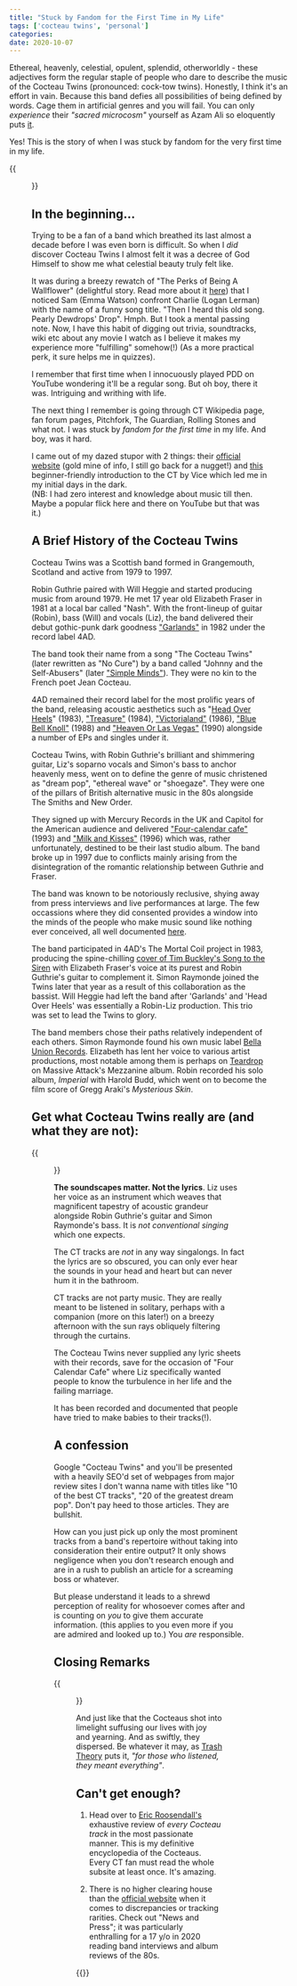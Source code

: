 ```yaml
---
title: "Stuck by Fandom for the First Time in My Life"
tags: ['cocteau twins', 'personal']
categories: 
date: 2020-10-07
---
```




Ethereal, heavenly, celestial, opulent, splendid, otherworldly - these adjectives form the regular staple of people who dare to describe the music of the Cocteau Twins (pronounced: cock-tow twins). Honestly, I think it's an effort in vain. Because this band defies all possibilities of being defined by words. Cage them in artificial genres and you will fail. You can only _experience_ their _"sacred microcosm"_ yourself as Azam Ali so eloquently puts [it][azamali]. 

Yes! This is the story of when I was stuck by fandom for the very first time in my life.

{{<figure src="/img/CT-New-2U-1982.jpg" caption="Early days. Robin Guthrie and Elizabeth Fraser seen here with Will Heggie. Source: official site" width="400px" height="600px">}}


## In the beginning... 

Trying to be a fan of a band which breathed its last almost a decade before I was even born is difficult. So when I _did_ discover Cocteau Twins I almost felt it was a decree of God Himself to show me what celestial beauty truly felt like.  

It was during a breezy rewatch of "The Perks of Being A Wallflower" (delightful story. Read more about it [here][perks]) that I noticed Sam (Emma Watson) confront Charlie (Logan Lerman) with the name of a funny song title. "Then I heard this old song. Pearly Dewdrops' Drop". Hmph. But I took a mental passing note. Now, I have this habit of digging out trivia, soundtracks, wiki etc about any movie I watch as I believe it makes my experience more "fulfilling" somehow(!) (As a more practical perk, it sure helps me in quizzes).  

I remember that first time when I innocuously played PDD on YouTube wondering it'll be a regular song. But oh boy, there it was. Intriguing and writhing with life.   

The next thing I remember is going through CT Wikipedia page, fan forum pages, Pitchfork, The Guardian, Rolling Stones and what not. I was stuck by _fandom for the first time_ in my life. And boy, was it hard.

I came out of my dazed stupor with 2 things: their [official website][officialwebsite] (gold mine of info, I still go back for a nugget!) and [this][vice]  beginner-friendly introduction to the CT by Vice which led me in my initial days in the dark.   
(NB: I had zero interest and knowledge about music till then. Maybe a popular flick here and there on YouTube but that was it.)  


## A Brief History of the Cocteau Twins 

Cocteau Twins was a Scottish band formed in Grangemouth, Scotland and active from 1979 to 1997.    

Robin Guthrie paired with Will Heggie and started producing music from around 1979. He met 17 year old Elizabeth Fraser in 1981 at a local bar called "Nash". With the front-lineup of guitar (Robin), bass (Will) and vocals (Liz), the band delivered their debut gothic-punk dark goodness ["Garlands"][garlands] in 1982 under the record label 4AD.    

<!-- Include that joke about chickens. -->

<!-- Motivation for name CT.   -->
The band took their name from a song "The Cocteau Twins" (later rewritten as "No Cure") by a band called "Johnny and the Self-Abusers" (later ["Simple Minds"][simpleminds]). They were no kin to the French poet Jean Cocteau.  

<!-- List of releases.    -->
4AD remained their record label for the most prolific years of the band, releasing acoustic aesthetics such as "[Head Over Heels][hoh]" (1983), ["Treasure"][treasure] (1984), ["Victorialand"][victorialand] (1986), ["Blue Bell Knoll"][bbk] (1988) and ["Heaven Or Las Vegas"][holv] (1990) alongside a number of EPs and singles under it.  

Cocteau Twins, with Robin Guthrie's brilliant and shimmering guitar, Liz's soparno vocals and Simon's bass to anchor heavenly mess, went on to define the genre of music christened as "dream pop", "ethereal wave" or "shoegaze". They were one of the pillars of British alternative music in the 80s alongside The Smiths and New Order.  

They signed up with Mercury Records in the UK and Capitol for the American audience and delivered ["Four-calendar cafe"][4calendarcafe] (1993) and ["Milk and Kisses"][milkandkisses] (1996) which was, rather unfortunately, destined to be their last studio album. The band broke up in 1997 due to conflicts mainly arising from the disintegration of the romantic relationship between Guthrie and Fraser. 

<!-- Notoriously reclusive.   -->
The band was known to be notoriously reclusive, shying away from press interviews and live performances at large. The few occassions where they did consented provides a window into the minds of the people who make music sound like nothing ever conceived, all well documented [here][officialwebsitepressandnews].  
  
<!-- Fruitopia    -->
<!-- Harold budd and Jeff Buckley    -->
The band participated in 4AD's The Mortal Coil project in 1983, producing the spine-chilling [cover of Tim Buckley's Song to the Siren][songtothesiren] with Elizabeth Fraser's voice at its purest and Robin Guthrie's guitar to complement it. Simon Raymonde joined the Twins later that year as a result of this collaboration as the bassist. Will Heggie had left the band after 'Garlands' and 'Head Over Heels' was essentially a Robin-Liz production. This trio was set to lead the Twins to glory.   


<!-- Reason for disbandment.    -->

<!-- Bella union and into the future   -->
The band members chose their paths relatively independent of each others. Simon Raymonde found his own music label [Bella Union Records][bella]. Elizabeth has lent her voice to various artist productions, most notable among them is perhaps on [Teardrop][teardrop] on Massive Attack's Mezzanine album. Robin recorded his solo album, _Imperial_ with Harold Budd, which went on to become the film score of Gregg Araki's _Mysterious Skin_.  
 
## Get what Cocteau Twins really are (and what they are not):

{{<figure src="/img/CT-1983.jpg" caption="(l-r): Robin Guthrie, Simon Raymonde and Elizabeth Fraser, pictured in 1983, a year before their signature album, Treasure. Source: Google Images">}}


**The soundscapes matter. Not the lyrics**. Liz uses her voice as an instrument which weaves that magnificent tapestry of acoustic grandeur alongside Robin Guthrie's guitar and Simon Raymonde's bass. It is _not conventional singing_ which one expects.

The CT tracks are _not_ in any way singalongs. In fact the lyrics are so obscured, you can only ever hear the sounds in your head and heart but can never hum it in the bathroom. 

CT tracks are not party music. They are really meant to be listened in solitary, perhaps with a companion (more on this later!) on a breezy afternoon with the sun rays obliquely filtering through the curtains.

The Cocteau Twins never supplied any lyric sheets with their records, save for the occasion of "Four Calendar Cafe" where Liz specifically wanted people to know the turbulence in her life and the failing marriage.
 
It has been recorded and documented that people have tried to make babies  to their tracks(!).

## A confession  

Google "Cocteau Twins" and you'll be presented with a heavily SEO'd set of webpages from major review sites I don't wanna name with titles like "10 of the best CT tracks", "20 of the greatest dream pop". Don't pay heed to those articles. They are bullshit.   

How can you just pick up only the most prominent tracks from a band's repertoire without taking into consideration their entire output? It only shows negligence when you don't research enough and are in a rush to publish an article for a screaming boss or whatever.  

But please understand it leads to a shrewd perception of reality for whosoever comes after and is counting on _you_ to give them accurate information. (this applies to you even more if you are admired and looked up to.) You _are_ responsible.     


## Closing Remarks   

{{<figure src="/img/Melody-Maker-Treasure-Review.jpg" caption="Steven Sutherland's daring review of Treasure, 1984. Notice the last sentence. Source: official site" width="400px" height="600px">}}

And just like that the Cocteaus shot into limelight suffusing our lives with joy and yearning. And as swiftly, they dispersed. Be whatever it may, as [Trash Theory][tt] puts it, _"for those who listened, they meant everything"_.

 
<!-- References:   -->

## Can't get enough?   

1. Head over to [Eric Roosendall's][ericr] exhaustive review of _every Cocteau track_ in the most passionate manner. This is my definitive encyclopedia of the Cocteaus. Every CT fan must read the whole subsite at least once. It's amazing.     

2. There is no higher clearing house than the [official website][officialwebsite] when it comes to discrepancies or tracking rarities. Check out "News and Press"; it was particularly enthralling for a 17 y/o in 2020 reading band interviews and album reviews of the 80s.    
    
{{<card>}}

[perks]: /
[officialwebsite]: https://cocteautwins.com 
[azamali]: https://www.talkhouse.com/the-sacred-microcosm-of-the-cocteau-twins
[vice]: https://www.vice.com/en/article/evyz3e/cocteau-twins-music-guide 
[garlands]: https://open.spotify.com/album/1hOKdXqKBxmUPZWBGgTtnU
[hoh]: https://open.spotify.com/album/67aJJEfYLuRmxvKgvTilOq
[treasure]: https://open.spotify.com/album/5N2tixSCaFkwdtJIG0jQmi
[victorialand]: https://open.spotify.com/album/6Zv1yOKTpAHX0S0qOv2HRu
[bbk]: https://open.spotify.com/album/7mP4JgeDNV56zXuBuvb2kI
[holv]: https://open.spotify.com/album/37hHXJ7xas2Nb7Jbi8ip4E
[4calendarcafe]: https://open.spotify.com/album/7y86FI2Dk9UjNjfIieWyvX
[milkandkisses]: https://open.spotify.com/album/3w3hmie5WZ5H2MQrMCyRW6
[officialwebsitepressandnews]: https://cocteautwins.com/press-and-news/
[tt]: https://www.youtube.com/watch?v=5djsipzlWUc 
[songtothesiren]: https://www.youtube.com/watch?v=HFWKJ2FUiAQ
[simpleminds]: https://en.wikipedia.org/wiki/Simple_Minds
[bella]: https://bellaunion.com/
[teardrop]: https://www.youtube.com/watch?v=u7K72X4eo_s
[ericr]: http://ericr.nl/cocteaus/index.html
